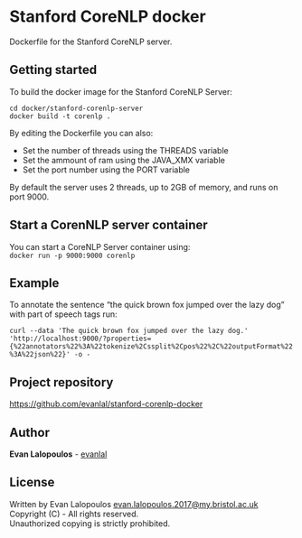 # Stanford CoreNLP docker
Dockerfile for the Stanford CoreNLP server.

## Getting started
To build the docker image for the Stanford CoreNLP Server:  
```
cd docker/stanford-corenlp-server
docker build -t corenlp .
```

By editing the Dockerfile you can also:
- Set the number of threads using the THREADS variable
- Set the ammount of ram using the JAVA_XMX variable
- Set the port number using the PORT variable

By default the server uses 2 threads, up to 2GB of memory, and runs on port 9000.

## Start a CorenNLP server container
You can start a CoreNLP Server container using:  
`docker run -p 9000:9000 corenlp`

## Example
To annotate the sentence “the quick brown fox jumped over the lazy dog” with part of speech tags run:

`curl --data 'The quick brown fox jumped over the lazy dog.' 'http://localhost:9000/?properties={%22annotators%22%3A%22tokenize%2Cssplit%2Cpos%22%2C%22outputFormat%22%3A%22json%22}' -o -`

## Project repository
https://github.com/evanlal/stanford-corenlp-docker

## Author
**Evan Lalopoulos** - [evanlal](https://github.com/evanlal)

## License
Written by Evan Lalopoulos <evan.lalopoulos.2017@my.bristol.ac.uk>    
Copyright (C) - All rights reserved.  
Unauthorized copying is strictly prohibited. 
